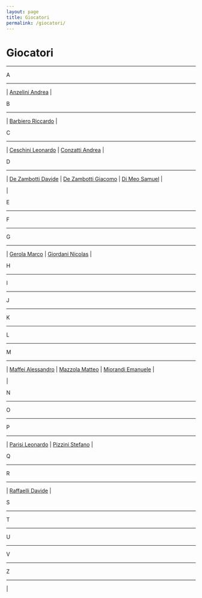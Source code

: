 ```yaml
---
layout: page
title: Giocatori
permalink: /giocatori/
---
```



# Giocatori


---


A


---


 | [Anzelini Andrea](/calciosplash_lizzana/giocatore/anzelini_andrea) |

B


---


 | [Barbiero Riccardo](/calciosplash_lizzana/giocatore/barbiero_riccardo) |

C


---


 | [Ceschini Leonardo](/calciosplash_lizzana/giocatore/ceschini_leonardo) | [Conzatti Andrea](/calciosplash_lizzana/giocatore/conzatti_andrea) |

D


---


 | [De Zambotti Davide](/calciosplash_lizzana/giocatore/de_zambotti_davide) | [De Zambotti Giacomo](/calciosplash_lizzana/giocatore/de_zambotti_giacomo) | [Di Meo Samuel](/calciosplash_lizzana/giocatore/di_meo_samuel) |

 |

E


---


F


---


G


---


 | [Gerola Marco](/calciosplash_lizzana/giocatore/gerola_marco) | [Giordani Nicolas](/calciosplash_lizzana/giocatore/giordani_nicolas) |

H


---


I


---


J


---


K


---


L


---


M


---


 | [Maffei Alessandro](/calciosplash_lizzana/giocatore/maffei_alessandro) | [Mazzola Matteo](/calciosplash_lizzana/giocatore/mazzola_matteo) | [Miorandi Emanuele](/calciosplash_lizzana/giocatore/miorandi_emanuele) |

 |

N


---


O


---


P


---


 | [Parisi Leonardo](/calciosplash_lizzana/giocatore/parisi_leonardo) | [Pizzini Stefano](/calciosplash_lizzana/giocatore/pizzini_stefano) |

Q


---


R


---


 | [Raffaelli Davide](/calciosplash_lizzana/giocatore/raffaelli_davide) |

S


---


T


---


U


---


V


---


Z


---

 |